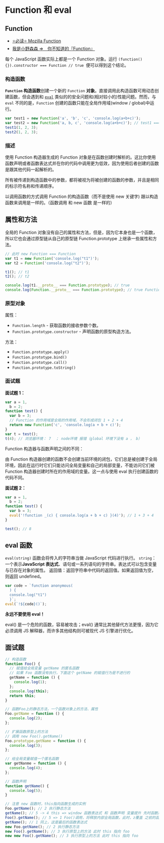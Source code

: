 # Function 和 eval

## Function

- [:star:必读:star: Mozilla Function](https://developer.mozilla.org/zh-CN/docs/Web/JavaScript/Reference/Global_Objects/Function)
- [我是小野森森 =>　你不知道的『Function』](https://www.bilibili.com/video/BV1hX4y1M7jo)

每个 JavaScript 函数实际上都是一个 Function 对象。运行 `(function(){}).constructor === Function // true `便可以得到这个结论。

### 构造函数

**`Function` 构造函数**创建一个新的 `Function` **对象**。直接调用此构造函数可用动态创建函数，但会遇到和 [`eval`](https://developer.mozilla.org/zh-CN/docs/Web/JavaScript/Reference/Global_Objects/eval) 类似的的安全问题和(相对较小的)性能问题。然而，与 `eval` 不同的是，`Function` 创建的函数只能在全局作用域(window / global)中运行。

```js
var test1 = new Function('a', 'b', 'c', 'console.log(a+b+c)');
var test2 = new Function('a, b, c', 'console.log(a+b+c)'); // test1 === test2
test1(1, 2, 3);
test2(1, 2, 3);
```

### 描述

使用 Function 构造器生成的 Function 对象是在函数创建时解析的。这比你使用函数声明或者函数表达式并在你的代码中调用更为低效，因为使用后者创建的函数是跟其他代码一起解析的。

所有被传递到构造函数中的参数，都将被视为将被创建的函数的参数，并且是相同的标示符名称和传递顺序。

以调用函数的方式调用 Function 的构造函数（而不是使用 new 关键字) 跟以构造函数来调用是一样的。（函数调用 和 new 函数 是一样的）

## 属性和方法

全局的 Function 对象没有自己的属性和方法，但是，因为它本身也是一个函数，所以它也会通过原型链从自己的原型链 Function.prototype 上继承一些属性和方法。

```js
// 此时 new Function === Function
var t1 = new Function('console.log("t1")');
var t2 = Function('console.log("t2")');

t1(); // t1
t2(); // t2

console.log(t1.__proto__ === Function.prototype); // true
console.log(Function.__proto__ === Function.prototype); // true Function.__proto__ 指向自身的 prototype
```

### 原型对象

属性：

- `Function.length` - 获取函数的接收参数个数。
- `Function.prototype.constructor` - 声明函数的原型构造方法。

方法：

- `Function.prototype.apply()`
- `Function.prototype.bind()`
- `Function.prototype.call()`
- `Function.prototype.toString()`

### 面试题

**面试题 1：**

```js
var a = 1,
  b = 2;
function test() {
  var b = 3;
  // Function 的作用域是全局的作用域，不会形成闭包 1 + 2 + 4
  return new Function('c', 'console.log(a + b + c)');
}
var t = test();
t(4); // 浏览器环境： 7  ； node环境 报错（global 环境下没有 a ， b）
```

Function 构造器与函数声明之间的不同：

由 Function 构造器创建的函数不会创建当前环境的闭包，它们总是被创建于全局环境，因此在运行时它们只能访问全局变量和自己的局部变量，不能访问它们被 Function 构造器创建时所在的作用域的变量。这一点与使用 eval 执行创建函数的代码不同。

**面试题 2：**

```js
var a = 1,
  b = 2;
function test() {
  var b = 3;
  eval('!function _(c) { console.log(a + b + c) }(4)'); // 1 + 3 + 4
}

test(); // 8
```

## eval 函数

`eval(string)` 函数会将传入的字符串当做 JavaScript 代码进行执行。
`string`：一个表示**JavaScript 表达式**、语句或一系列语句的字符串。表达式可以包含变量与已存在对象的属性。
返回值：返回字符串中代码的返回值。如果返回值为空，则返回 undefined。

```js
var code = `function anonymous(
  ) {
  console.log("t1")
  }`;
eval(`!${code}()`);
```

**永远不要使用 eval！**

eval() 是一个危险的函数，容易被攻击；eval() 通常比其他替代方法更慢，因为它必须调用 JS 解释器，而许多其他结构则可被现代 JS 引擎进行优化。

## 面试题

```js
// 构造函数
function Foo() {
  // 赋值给全局变量 getName 的匿名函数
  // 如果 Foo 函数没有执行，下面这个 getName 的赋值行为是不进行的
  getName = function () {
    console.log(1);
  };
  console.log(this);
  return this;
}

// 函数Foo上的静态方法，一个函数对象上的方法、属性
Foo.getName = function () {
  console.log(2);
};

// 扩展函数原型上的方法
// 调用 new Foo().getName()
Foo.prototype.getName = function () {
  console.log(3);
};

// 给全局变量赋值一个匿名函数
var getNanme = function () {
  console.log(4);
};

// 函数声明
function getName() {
  console.log(5);
}

// 注意 new 函数时，this指向函数生成的实例
Foo.getName(); // 2 执行静态方法
getName(); // 5 -> 4 this => window 函数表达式 和 函数声明 变量提升 先时函数声明的5，后被函数表达式赋给4
Foo().getName(); // 5 => 1 Foo()调用，将释放内部全局函数，此时，z覆盖 之前的函数声明，然后执行被释放出来的全局函数表达式 此时 this 指向 window
getName(); // 1 同上，这是最后的函数表达式
new Foo.getName(); // 2 执行静态方法
new Foo().getName(); // 3 执行原型上的方法 此时 this 指向 foo
new new Foo().getName(); // 3 执行原型上的方法 此时 this 指向 foo
```
